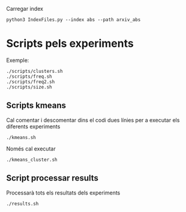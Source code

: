 Carregar index
```
python3 IndexFiles.py --index abs --path arxiv_abs 
```

# Scripts pels experiments
Exemple:
```
./scripts/clusters.sh
./scripts/freq.sh
./scripts/freq2.sh
./scripts/size.sh
```

## Scripts kmeans
Cal comentar i descomentar dins el codi dues línies per a executar els diferents experiments
```
./kmeans.sh 
```

Només cal executar
```
./kmeans_cluster.sh
```

## Script processar results
Processarà tots els resultats dels experiments
```
./results.sh
```

